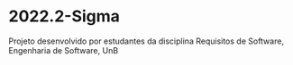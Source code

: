# 2022.2-Sigma

Projeto desenvolvido por estudantes da disciplina Requisitos de Software, Engenharia de Software, UnB
